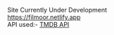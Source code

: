 Site Currently Under Development </br>
https://filmoor.netlify.app </br>
API used:- <a href='https://api.themoviedb.org/3/tv/popular?api_key=6d47a4eb4a550f0aec87d70e03ce12ae'>TMDB API</a> </br>
